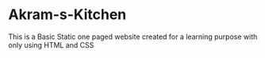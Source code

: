 # Akram-s-Kitchen
This is a Basic Static one paged website created for a learning purpose 
with only using HTML and CSS
